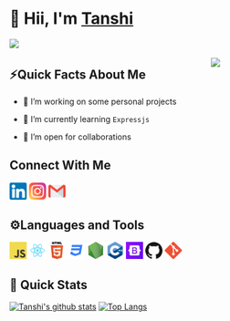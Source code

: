 # 👋 Hii, I'm [Tanshi](https://tanshinayak.github.io) 
[<img src="https://komarev.com/ghpvc/?username=tanshinayak&label=Profile+Views&color=2e8b57&style=flat" />](https://github.com/tanshinayak)

<!--
**tanshinayak/tanshinayak** is a ✨ _special_ ✨ repository because its `README.md` (this file) appears on your GitHub profile.

Here are some ideas to get you started:

- 🔭 I’m currently working on ...
- 🌱 I’m currently learning ...
- 👯 I’m looking to collaborate on ...
- 🤔 I’m looking for help with ...
- 💬 Ask me about ...
- 📫 How to reach me: ...
- 😄 Pronouns: ...
- ⚡ Fun fact: ...
-->
<img src="https://media.giphy.com/media/fAnzw6YK33jMwzp5wp/giphy.gif" align="right"  width="30%" />

   ## ⚡Quick Facts About Me

- 🔭 I’m working on some personal projects

- 🌱 I’m currently learning `Expressjs`

- 👯 I’m open for collaborations 

## Connect With Me
<a href="https://www.linkedin.com/in/tanshi-nayak-955508176/"><img src="/images/linkedin.png" alt="alt text" width="30px" height="30px"></a>  <a href="https://www.instagram.com/tanshi_nayak/"><img src="/images/instagram.png" alt="alt text" width="30px" height="30px"></a>  <a href="mailto:tanshitn@gmail.com"><img src="/images/gmail.png" alt="alt text" width="30px" height="30px"></a>  

## ⚙️Languages and Tools
<img src="/images/javascript.png" alt="alt text" width="30px" height="30px">  <img src="/images/react.png" alt="alt text" width="30px" height="30px">  <img src="/images/html.png" alt="alt text" width="30px" height="30px">  <img src="/images/css.png" alt="alt text" width="30px" height="30px">  <img src="/images/node.png" alt="alt text" width="30px" height="30px">  <img src="/images/cpp.png" alt="alt text" width="30px" height="30px">  <img src="/images/bootstrap.png" alt="alt text" width="30px" height="30px">  <img src="/images/github.png" alt="alt text" width="30px" height="30px">  <img src="/images/git.png" alt="alt text" width="30px" height="30px">


## 🚀 Quick Stats
[![Tanshi's github stats](https://github-readme-stats.vercel.app/api?username=tanshinayak&show_icons=true&theme=radical)](https://github.com/tanshinayak/github-readme-stats)
[![Top Langs](https://github-readme-stats.vercel.app/api/top-langs/?username=tanshinayak&layout=compact&theme=radical)](https://github.com/tanshinayak/github-readme-stats)

